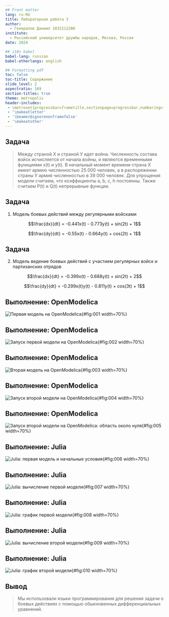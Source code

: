 ```yaml
---
## Front matter
lang: ru-RU
title: Лабораторная работа 3
author:
  - Генералов Даниил 1032212280
institute:
  - Российский университет дружбы народов, Москва, Россия
date: 2024

## i18n babel
babel-lang: russian
babel-otherlangs: english

## Formatting pdf
toc: false
toc-title: Содержание
slide_level: 2
aspectratio: 169
section-titles: true
theme: metropolis
header-includes:
 - \metroset{progressbar=frametitle,sectionpage=progressbar,numbering=fraction}
 - '\makeatletter'
 - '\beamer@ignorenonframefalse'
 - '\makeatother'
---
```


## Задача

> Между страной Х и страной У идет война. Численность состава войск
> исчисляется от начала войны, и являются временными функциями x(t) и y(t). В
> начальный момент времени страна Х имеет армию численностью 25 000 человек, а
> в распоряжении страны У армия численностью в 39 000 человек. Для упрощения
> модели считаем, что коэффициенты a, b, c, h постоянны. Также считаем P(t) и Q(t)
> непрерывные функции.


## Задача

1. Модель боевых действий между регулярными войсками

$$\frac{dx}{dt} = -0.441x(t) - 0.773y(t) + sin(2t) + 1$$

$$\frac{dy}{dt} = -0.55x(t) - 0.664y(t) + cos(2t) + 1$$

## Задача

2. Модель ведение боевых действий с участием регулярных войск и
партизанских отрядов

$$\frac{dx}{dt} = -0.399x(t) - 0.688y(t) + sin(2t) + 2$$

$$\frac{dy}{dt} = -0.299x(t)y(t) - 0.811y(t) + cos(3t) + 1$$


## Выполнение: OpenModelica

![Первая модель на OpenModelica](../report/image/1.png){#fig:001 width=70%}

## Выполнение: OpenModelica
![Запуск первой модели на OpenModelica](../report/image/2.png){#fig:002 width=70%}


## Выполнение: OpenModelica
![Вторая модель на OpenModelica](../report/image/3.png){#fig:003 width=70%}


## Выполнение: OpenModelica
![Запуск второй модели на OpenModelica](../report/image/4.png){#fig:004 width=70%}


## Выполнение: OpenModelica
![Запуск второй модели на OpenModelica: область около нуля](../report/image/5.png){#fig:005 width=70%}


## Выполнение: Julia
![Julia: первая модель и начальные условия](../report/image/6.png){#fig:006 width=70%}

## Выполнение: Julia
![Julia: вычисление первой модели](../report/image/7.png){#fig:007 width=70%}

## Выполнение: Julia
![Julia: график первой модели](../report/image/8.png){#fig:008 width=70%}

## Выполнение: Julia
![Julia: вычисление второй модели](../report/image/9.png){#fig:009 width=70%}

## Выполнение: Julia
![Julia: график второй модели](../report/image/10.png){#fig:010 width=70%}

## Вывод

> Мы использовали языки программирования для решения задачи о боевых действиях с помощью обыкновенных дифференциальных уравнений.
